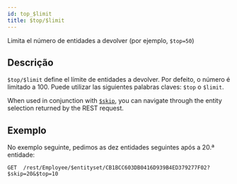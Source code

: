 ```yaml
---
id: top_$limit
title: $top/$limit
---
```


Limita el número de entidades a devolver (por ejemplo, `$top=50`)

## Descrição

`$top/$limit` define el límite de entidades a devolver. Por defeito, o número é limitado a 100. Puede utilizar las siguientes palabras claves: `$top` o `$limit`.

When used in conjunction with [`$skip`]($skip.md), you can navigate through the entity selection returned by the REST request.

## Exemplo

No exemplo seguinte, pedimos as dez entidades seguintes após a 20.ª entidade:

`GET  /rest/Employee/$entityset/CB1BCC603DB0416D939B4ED379277F02?$skip=20&$top=10`